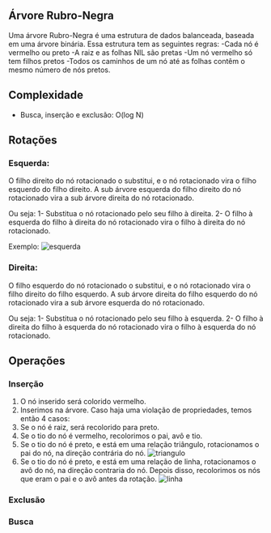 ## Árvore Rubro-Negra
Uma árvore Rubro-Negra é uma estrutura de dados balanceada, baseada em uma árvore binária. Essa estrutura tem as seguintes regras:
-Cada nó é vermelho ou preto
-A raiz e as folhas NIL são pretas
-Um nó vermelho só tem filhos pretos
-Todos os caminhos de um nó até as folhas contêm o mesmo número de nós pretos.

## Complexidade
- Busca, inserção e exclusão: O(log N)

## Rotações

### Esquerda:
O filho direito do nó rotacionado o substitui, e o nó rotacionado vira o filho esquerdo do filho direito. A sub árvore esquerda do filho direito do nó rotacionado vira a sub árvore direita do nó rotacionado.

Ou seja:
1- Substitua o nó rotacionado pelo seu filho à direita.
2- O filho à esquerda do filho à direita do nó rotacionado vira o filho à direita do nó rotacionado.

Exemplo:
![esquerda](https://user-images.githubusercontent.com/62142509/218327719-76102692-83b9-491e-9434-112ff5d0547f.png)

### Direita:
O filho esquerdo do nó rotacionado o substitui, e o nó rotacionado vira o filho direito do filho esquerdo. A sub árvore direita do filho esquerdo do nó rotacionado vira a sub árvore esquerda do nó rotacionado.

Ou seja:
1- Substitua o nó rotacionado pelo seu filho à esquerda.
2- O filho à direita do filho à esquerda do nó rotacionado vira o filho à esquerda do nó rotacionado.

## Operações

### Inserção
1. O nó inserido será colorido vermelho.
2. Inserimos na árvore. Caso haja uma violação de propriedades, temos então 4 casos:
  1. Se o nó é raiz, será recolorido para preto.
  2. Se o tio do nó é vermelho, recolorimos o pai, avô e tio.
  3. Se o tio do nó é preto, e está em uma relação triângulo, rotacionamos o pai do nó, na direção contrária do nó.
![triangulo](https://user-images.githubusercontent.com/62142509/218329048-974b7bbb-4afd-424c-99f0-c46aad071421.png)
  4. Se o tio do nó é preto, e está em uma relação de linha, rotacionamos o avô do nó, na direção contraria do nó. Depois disso, recolorimos os nós que eram o pai e o avô antes da rotação.
![linha](https://user-images.githubusercontent.com/62142509/218329197-386e423c-ec2d-42d5-87fd-79cc2edf884a.png)

### Exclusão

### Busca
